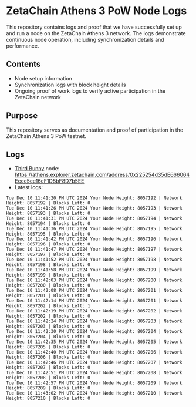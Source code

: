 # ZetaChain Athens 3 PoW Node Logs
This repository contains logs and proof that we have successfully set up and run a node on the ZetaChain Athens 3 network. The logs demonstrate continuous node operation, including synchronization details and performance.

## Contents
- Node setup information
- Synchronization logs with block height details
- Ongoing proof of work logs to verify active participation in the ZetaChain network

## Purpose
This repository serves as documentation and proof of participation in the ZetaChain Athens 3 PoW testnet.

## Logs

- [Third Bunny](https://thirdbunny.xyz/) node: https://athens.explorer.zetachain.com/address/0x225254d35dE666064Eccc5ce16eF1D8bF8D7b5EE
- Latest logs:
```
Tue Dec 10 11:41:20 PM UTC 2024 Your Node Height: 8057192 | Network Height: 8057192 | Blocks Left: 0
Tue Dec 10 11:41:26 PM UTC 2024 Your Node Height: 8057193 | Network Height: 8057193 | Blocks Left: 0
Tue Dec 10 11:41:31 PM UTC 2024 Your Node Height: 8057194 | Network Height: 8057194 | Blocks Left: 0
Tue Dec 10 11:41:36 PM UTC 2024 Your Node Height: 8057195 | Network Height: 8057195 | Blocks Left: 0
Tue Dec 10 11:41:42 PM UTC 2024 Your Node Height: 8057196 | Network Height: 8057196 | Blocks Left: 0
Tue Dec 10 11:41:47 PM UTC 2024 Your Node Height: 8057197 | Network Height: 8057197 | Blocks Left: 0
Tue Dec 10 11:41:52 PM UTC 2024 Your Node Height: 8057198 | Network Height: 8057198 | Blocks Left: 0
Tue Dec 10 11:41:58 PM UTC 2024 Your Node Height: 8057199 | Network Height: 8057199 | Blocks Left: 0
Tue Dec 10 11:42:03 PM UTC 2024 Your Node Height: 8057200 | Network Height: 8057200 | Blocks Left: 0
Tue Dec 10 11:42:08 PM UTC 2024 Your Node Height: 8057201 | Network Height: 8057201 | Blocks Left: 0
Tue Dec 10 11:42:14 PM UTC 2024 Your Node Height: 8057201 | Network Height: 8057202 | Blocks Left: 1
Tue Dec 10 11:42:19 PM UTC 2024 Your Node Height: 8057202 | Network Height: 8057202 | Blocks Left: 0
Tue Dec 10 11:42:24 PM UTC 2024 Your Node Height: 8057203 | Network Height: 8057203 | Blocks Left: 0
Tue Dec 10 11:42:30 PM UTC 2024 Your Node Height: 8057204 | Network Height: 8057204 | Blocks Left: 0
Tue Dec 10 11:42:35 PM UTC 2024 Your Node Height: 8057205 | Network Height: 8057205 | Blocks Left: 0
Tue Dec 10 11:42:40 PM UTC 2024 Your Node Height: 8057206 | Network Height: 8057206 | Blocks Left: 0
Tue Dec 10 11:42:46 PM UTC 2024 Your Node Height: 8057207 | Network Height: 8057207 | Blocks Left: 0
Tue Dec 10 11:42:51 PM UTC 2024 Your Node Height: 8057208 | Network Height: 8057208 | Blocks Left: 0
Tue Dec 10 11:42:57 PM UTC 2024 Your Node Height: 8057209 | Network Height: 8057209 | Blocks Left: 0
Tue Dec 10 11:43:02 PM UTC 2024 Your Node Height: 8057210 | Network Height: 8057210 | Blocks Left: 0
```
